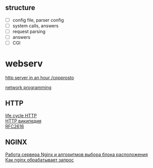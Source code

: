 ## structure
- [ ] config file, parser config
- [ ] system calls, answers
- [ ] request parsing
- [ ] answers
- [ ]  CGI

# webserv
[http server in an hour /cppprosto](https://www.youtube.com/watch?v=A4y97MTqO6c)  
  
[network programming](https://www.youtube.com/playlist?list=PL9IEJIKnBJjH_zM5LnovnoaKlXML5qh17)

## HTTP
[life cycle HTTP](https://www.youtube.com/watch?v=8ZKlOD4fRT0)  
[HTTP википедия](https://ru.wikipedia.org/wiki/HTTP#%D0%A1%D1%82%D1%80%D1%83%D0%BA%D1%82%D1%83%D1%80%D0%B0_HTTP-%D1%81%D0%BE%D0%BE%D0%B1%D1%89%D0%B5%D0%BD%D0%B8%D1%8F)  
[RFC2616](https://www.rfc-editor.org/rfc/rfc2616.html)
## NGINX
[Работа сервера Nginx и алгоритмов выбора блока расположения](https://www.digitalocean.com/community/tutorials/understanding-nginx-server-and-location-block-selection-algorithms-ru)  
[Как nginx обрабатывает запрос](https://runebook.dev/ru/docs/nginx/http/request_processing)  
